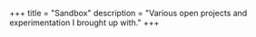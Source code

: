 +++
title = "Sandbox"
description = "Various open projects and experimentation I brought up with."
+++
